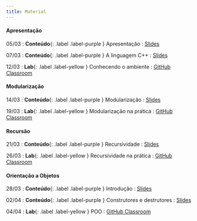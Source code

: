 ```yaml
---
title: Material
---
```


#### Apresentação

05/03
: **Conteúdo**{: .label .label-purple } Apresentação
  : [Slides](#)

07/03
: **Conteúdo**{: .label .label-purple } A linguagem C++
  : [Slides](#)

12/03
: **Lab**{: .label .label-yellow } Conhecendo o ambiente
  : [GitHub Classroom](#)


#### Modularização

14/03
: **Conteúdo**{: .label .label-purple } Modularização
  : [Slides](#)

19/03
: **Lab**{: .label .label-yellow } Modularização na prática
  : [GitHub Classroom](#)

#### Recursão

21/03
: **Conteúdo**{: .label .label-purple } Recursividade
  : [Slides](#)

26/03
: **Lab**{: .label .label-yellow } Recursividade na prática
  : [GitHub Classroom](#)

#### Orientação a Objetos

28/03
: **Conteúdo**{: .label .label-purple } Introdução
  : [Slides](#)

02/04
: **Conteúdo**{: .label .label-purple } Construtores e destrutores
  : [Slides](#)

04/04
: **Lab**{: .label .label-yellow } POO
  : [GitHub Classroom](#)
